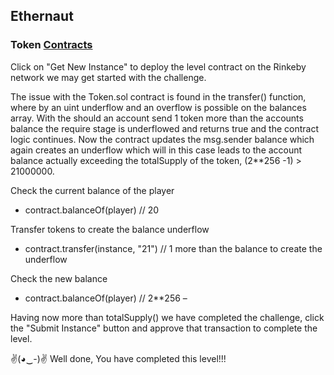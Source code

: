 ## Ethernaut 
### Token [Contracts](./05-Token/Token.sol)

Click on "Get New Instance" to deploy the level contract on the Rinkeby network we may get started with the challenge.

The issue with the Token.sol contract is found in the transfer() function, where by an uint underflow and an overflow is possible on the balances array. With the should an account send 1 token more than the accounts balance the require stage is underflowed and returns true and the contract logic continues. Now the contract updates the msg.sender balance which again creates an underflow which will in this case leads to the account balance actually exceeding the totalSupply of the token, (2**256 -1) > 21000000.

Check the current balance of the player 
- contract.balanceOf(player) // 20

Transfer tokens to create the balance underflow
- contract.transfer(instance, "21") // 1 more than the balance to create the underflow

Check the new balance
- contract.balanceOf(player) // 2**256 –

Having now more than totalSupply() we have completed the challenge, click the "Submit Instance" button and approve that transaction to complete the level.

✌(◕‿-)✌ Well done, You have completed this level!!!
